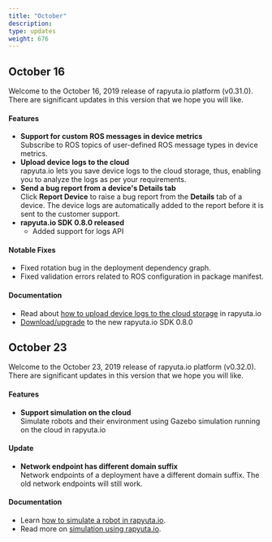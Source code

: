 ```yaml
---
title: "October"
description:
type: updates
weight: 676
---
```

## October 16
Welcome to the October 16, 2019 release of rapyuta.io platform (v0.31.0).
There are significant updates in this version that we hope you will like.

#### Features

* **Support for custom ROS messages in device metrics**    
  Subscribe to ROS topics of user-defined ROS message types
  in device metrics.
* **Upload device logs to the cloud**    
  rapyuta.io lets you save device logs to the cloud storage,
  thus, enabling you to analyze the logs as per your requirements.
* **Send a bug report from a device's Details tab**    
  Click **Report Device** to raise a bug report from the **Details**
  tab of a device. The device logs are automatically added to the report
  before it is sent to the customer support.
* **rapyuta.io SDK 0.8.0 released**   
  * Added support for logs API

#### Notable Fixes

* Fixed rotation bug in the deployment dependency graph.
* Fixed validation errors related to ROS configuration in package
  manifest.

#### Documentation

* Read about
  [how to upload device logs to the cloud storage](/core-concepts/logging/device-logs/#upload-device-logs) in rapyuta.io
* [Download/upgrade](/python-sdk/introduction/#installation) to
  the new rapyuta.io SDK 0.8.0

## October 23
Welcome to the October 23, 2019 release of rapyuta.io platform (v0.32.0).
There are significant updates in this version that we hope you will like.

#### Features

* **Support simulation on the cloud**    
  Simulate robots and their environment using Gazebo simulation running on the cloud in rapyuta.io

#### Update

* **Network endpoint has different domain suffix**    
  Network endpoints of a deployment have a different domain suffix. The old network endpoints will still work.

#### Documentation

* Learn [how to simulate a robot in rapyuta.io](/dev-tutorials/turtlebot-simulation/).
* Read more on [simulation using rapyuta.io](/core-concepts/simulation).
  
